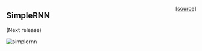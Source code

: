 <span style="float:right;">[[source]](https://github.com/adamtiger/NNSharp/blob/master/NNSharp/Kernels/CPUKernels/SimpleRNNKernel.cs#L12)</span>
## SimpleRNN
(Next release)

![simplernn](https://drive.google.com/uc?export=download&id=0B97L9zqg-lnwUXZjSUVOUjBJZEE)
